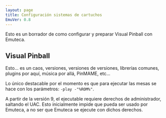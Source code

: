 ```yaml
---
layout: page
title: Configuración sistemas de cartuchos
EmuVer: 0.8
---
```

Esto es un borrador de como configurar y preparar Visual Pinball con Emuteca.

## Visual Pinball ##
Esto... es un caos, versiones, versiones de versiones, librerías comunes, plugins por aquí, música por allá, PinMAME, etc...

Lo único destacable por el momento es que para ejecutar las mesas se hace con los parámetros: `-play -"%ROM%"`.

A partir de la versión 9, el ejecutable requiere derechos de administrador, saltando el UAC. Esto inicialmente impide que pueda ser usado por Emuteca, a no ser que Emuteca se ejecute con dichos derechos.